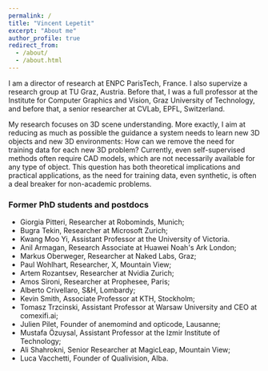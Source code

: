 ```yaml
---
permalink: /
title: "Vincent Lepetit"
excerpt: "About me"
author_profile: true
redirect_from: 
  - /about/
  - /about.html
---
```


I am a director of research at ENPC ParisTech, France. I also supervize a research group at TU Graz, Austria. Before that, I was a full professor at the Institute for Computer Graphics and Vision, Graz University of Technology, and before that, a senior researcher at CVLab, EPFL, Switzerland.


My research focuses on 3D scene understanding. More exactly, I aim at reducing as much as possible the guidance a system needs to learn new 3D objects and new 3D environments: How can we remove the need for training data for each new 3D problem? Currently, even self-supervised methods often require CAD models, which are not necessarily available for any type of object. This question has both theoretical implications and practical applications, as the need for training data, even synthetic, is often a deal breaker for non-academic problems.


<script src="//ajax.googleapis.com/ajax/libs/jquery/1.11.0/jquery.min.js"></script>
<script src="https://vincentlepetit.github.io/up_to_date_news.js"></script>
<div id="news_here"></div>
<script>up_to_date_news("https://vincentlepetit.github.io/news.json", "news_here");</script>


### Former PhD students and postdocs

* Giorgia Pitteri, Researcher at Robominds, Munich;
* Bugra Tekin, Researcher at Microsoft Zurich;
* Kwang Moo Yi, Assistant Professor at the University of Victoria.
* Anil Armagan, Research Associate at Huawei Noah's Ark London;
* Markus Oberweger, Researcher at Naked Labs, Graz;
* Paul Wohlhart, Researcher, X, Mountain View;
* Artem Rozantsev, Researcher at Nvidia Zurich;
* Amos Sironi, Researcher at Prophesee, Paris;
* Alberto Crivellaro, S&H, Lombardy;
* Kevin Smith, Associate Professor at KTH, Stockholm;
* Tomasz Trzcinski, Assistant Professor at Warsaw University and CEO at comexifi.ai;
* Julien Pilet, Founder of anemomind and opticode, Lausanne;
* Mustafa Özuysal, Assistant Professor at the Izmir Institute of Technology;
* Ali Shahrokni, Senior Researcher at MagicLeap, Mountain View;
* Luca Vacchetti, Founder of Qualivision, Alba.
